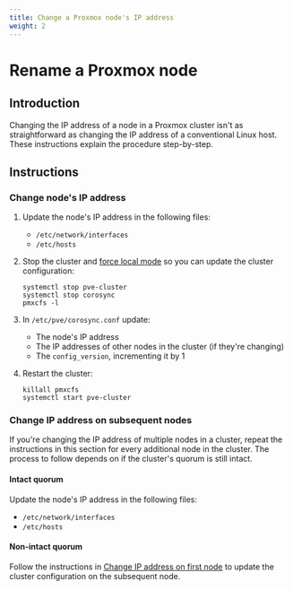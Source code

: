 ```yaml
---
title: Change a Proxmox node's IP address
weight: 2
---
```

# Rename a Proxmox node

## Introduction
Changing the IP address of a node in a Proxmox cluster isn't as straightforward as changing the IP address of a conventional Linux host. These instructions explain the procedure step-by-step.

## Instructions
### Change node's IP address
1. Update the node's IP address in the following files:
  	* `/etc/network/interfaces`
  	* `/etc/hosts`
2. Stop the cluster and [force local mode](https://pve.proxmox.com/pve-docs/pmxcfs.8.html) so you can update the cluster configuration:
    ```
    systemctl stop pve-cluster
    systemctl stop corosync
    pmxcfs -l
    ```
3. In `/etc/pve/corosync.conf` update:
	* The node's IP address
	* The IP addresses of other nodes in the cluster (if they're changing)
	* The `config_version`, incrementing it by 1

4. Restart the cluster:
    ```
    killall pmxcfs
    systemctl start pve-cluster
    ```



### Change IP address on subsequent nodes
If you're changing the IP address of multiple nodes in a cluster, repeat the instructions in this section for every additional node in the cluster. The process to follow depends on if the cluster's quorum is still intact.

#### Intact quorum
Update the node's IP address in the following files:
* `/etc/network/interfaces`
* `/etc/hosts`


#### Non-intact quorum
Follow the instructions in [Change IP address on first node](#change-IP-address-on-first-node) to update the cluster configuration on the subsequent node.